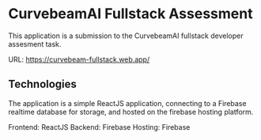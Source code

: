 # CurvebeamAI Fullstack Assessment

This application is a submission to the CurvebeamAI fullstack developer assesment task.

URL: https://curvebeam-fullstack.web.app/

## Technologies

The application is a simple ReactJS application, connecting to a Firebase realtime database for storage, and hosted on the firebase hosting platform.

Frontend: ReactJS
Backend: Firebase
Hosting: Firebase
